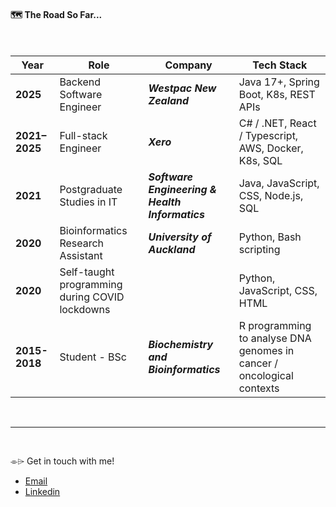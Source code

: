 #### 🗺️ The Road So Far...
<br>

| Year        | Role                              | Company               | Tech Stack |
|-------------|-----------------------------------|----------------------| ----------- |
| **2025**    | Backend Software Engineer         | ***Westpac New Zealand*** | Java 17+, Spring Boot, K8s, REST APIs  |
| **2021–2025** | Full-stack Engineer             | ***Xero*** | C# / .NET, React / Typescript, AWS, Docker, K8s, SQL |
| **2021**    | Postgraduate Studies in IT        | ***Software Engineering & Health Informatics*** | Java, JavaScript, CSS, Node.js, SQL |
| **2020**    | Bioinformatics Research Assistant | ***University of Auckland*** | Python, Bash scripting |
| **2020**    | Self-taught programming during COVID lockdowns |  | Python, JavaScript, CSS, HTML |
| **2015-2018** | Student - BSc                    | ***Biochemistry and Bioinformatics*** | R programming to analyse DNA genomes in cancer / oncological contexts |


<br>
<hr>
<br>


 ⌯⌲ Get in touch with me! 
- <a href="mailto:coltonrandall.nz@gmail.com">Email</a>
- [Linkedin](https://www.linkedin.com/in/coltonrandall/)
